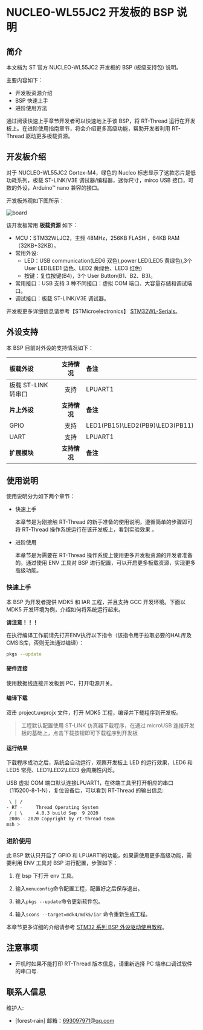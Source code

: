 # NUCLEO-WL55JC2 开发板的 BSP 说明

## 简介

本文档为 ST 官方 NUCLEO-WL55JC2 开发板的 BSP (板级支持包) 说明。

主要内容如下：

- 开发板资源介绍
- BSP 快速上手
- 进阶使用方法

通过阅读快速上手章节开发者可以快速地上手该 BSP，将 RT-Thread 运行在开发板上。在进阶使用指南章节，将会介绍更多高级功能，帮助开发者利用 RT-Thread 驱动更多板载资源。

## 开发板介绍

对于 NUCLEO-WL55JC2 Cortex-M4，绿色的 Nucleo 标志显示了这款芯片是低功耗系列，板载 ST-LINK/V3E 调试器/编程器，迷你尺寸，mirco USB 接口，可数的外设，Arduino™ nano 兼容的接口。

开发板外观如下图所示：

![board](figures/NUCLEO-WL55JC2.png)

该开发板常用 **板载资源** 如下：

- MCU：STM32WLJC2，主频 48MHz，256KB FLASH ，64KB RAM（32KB+32KB）。
- 常用外设:
  - LED：USB communication(LED6 双色),power LED(LED5 黄绿色),3个User LED(LED1 蓝色、LED2 黄绿色、LED3 红色)
  - 按键：复位按键(B4)，3个 User Button(B1、B2、B3)。
- 常用接口：USB 支持 3 种不同接口：虚拟 COM 端口、大容量存储和调试端口。
- 调试接口：板载 ST-LINK/V3E 调试器。

开发板更多详细信息请参考【STMicroelectronics】 [STM32WL-Serials](https://www.st.com/en/microcontrollers-microprocessors/stm32wl-series.html)。

## 外设支持

本 BSP 目前对外设的支持情况如下：

| **板载外设**      | **支持情况** | **备注**                              |
| :----------------- | :----------: | :------------------------------------- |
| 板载 ST-LINK 转串口 |     支持     | LPUART1                              |
| **片上外设**      | **支持情况** | **备注**                              |
| GPIO              |     支持     | LED1(PB15)\LED2(PB9)\LED3(PB11) |
| UART              |     支持     | LPUART1    |
| **扩展模块**      | **支持情况** | **备注** |

## 使用说明

使用说明分为如下两个章节：

- 快速上手

    本章节是为刚接触 RT-Thread 的新手准备的使用说明，遵循简单的步骤即可将 RT-Thread 操作系统运行在该开发板上，看到实验效果 。

- 进阶使用

    本章节是为需要在 RT-Thread 操作系统上使用更多开发板资源的开发者准备的。通过使用 ENV 工具对 BSP 进行配置，可以开启更多板载资源，实现更多高级功能。


### 快速上手

本 BSP 为开发者提供 MDK5 和 IAR 工程，并且支持 GCC 开发环境。下面以 MDK5 开发环境为例，介绍如何将系统运行起来。

**请注意！！！**

在执行编译工作前请先打开ENV执行以下指令（该指令用于拉取必要的HAL库及CMSIS库，否则无法通过编译）：

```bash
pkgs --update
```

#### 硬件连接

使用数据线连接开发板到 PC，打开电源开关。

#### 编译下载

双击 project.uvprojx 文件，打开 MDK5 工程，编译并下载程序到开发板。

> 工程默认配置使用 ST-LINK 仿真器下载程序，在通过 microUSB 连接开发板的基础上，点击下载按钮即可下载程序到开发板

#### 运行结果

下载程序成功之后，系统会自动运行，观察开发板上 LED 的运行效果，LED6 和 LED5 常亮、LED1\LED2\LED3 会周期性闪烁。

USB 虚拟 COM 端口默认连接LPUART1，在终端工具里打开相应的串口（115200-8-1-N），复位设备后，可以看到 RT-Thread 的输出信息:

```bash
 \ | /
- RT -     Thread Operating System
 / | \     4.0.3 build Sep  9 2020
 2006 - 2020 Copyright by rt-thread team
msh >
```
### 进阶使用

此 BSP 默认只开启了 GPIO 和 LPUART1的功能，如果需使用更多高级功能，需要利用 ENV 工具对 BSP 进行配置，步骤如下：

1. 在 bsp 下打开 env 工具。

2. 输入`menuconfig`命令配置工程，配置好之后保存退出。

3. 输入`pkgs --update`命令更新软件包。

4. 输入`scons --target=mdk4/mdk5/iar` 命令重新生成工程。

本章节更多详细的介绍请参考 [STM32 系列 BSP 外设驱动使用教程](../docs/STM32系列BSP外设驱动使用教程.md)。

## 注意事项

- 开机时如果不能打印 RT-Thread 版本信息，请重新选择 PC 端串口调试软件的串口号.

## 联系人信息

维护人:

-  [forest-rain] 邮箱：<693097971@qq.com>